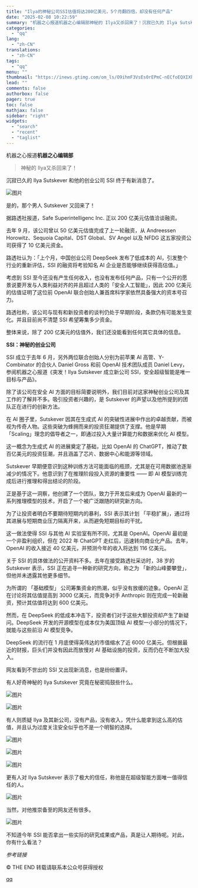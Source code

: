 ```yaml
---
title: "Ilya的神秘公司SSI估值将达200亿美元，5个月翻四倍，却没有任何产品"
date: "2025-02-08 10:22:59"
summary: "机器之心报道机器之心编辑部神秘的 Ilya又杀回来了！沉寂已久的 Ilya Sutskever 和他..."
categories:
  - "qq"
lang:
  - "zh-CN"
translations:
  - "zh-CN"
tags:
  - "qq"
menu: ""
thumbnail: "https://inews.gtimg.com/om_ls/O9ihmF3VsEs0rEPmC-nECfoEQXIXkvwSpaJdVZ2eOucpwAA_640360/0"
lead: ""
comments: false
authorbox: false
pager: true
toc: false
mathjax: false
sidebar: "right"
widgets:
  - "search"
  - "recent"
  - "taglist"
---
```


机器之心报道**机器之心编辑部**
> 神秘的 Ilya又杀回来了！

  


沉寂已久的 Ilya Sutskever 和他的创业公司 SSI 终于有新消息了。

  


![图片](https://inews.gtimg.com/om_bt/GeXU0ByGgi8BW1Uy0i_lV9VDXaKiKUJqawhy6wZDoyTrIAA/0)

是的，那个男人 Sutskever 又回来了！

  


据路透社报道，Safe Superintelligenc Inc. 正以 200 亿美元估值洽谈融资。

  


去年 9 月，该公司曾以 50 亿美元估值完成了上一轮融资，从 Andreessen Horowitz、Sequoia Capital、DST Global、SV Angel 以及 NFDG 这五家投资公司获得了 10 亿美元资金。

  


路透社认为：「上个月，中国创业公司 DeepSeek 发布了低成本的 AI，引发整个行业的重新评估，SSI 的融资将考验知名 AI 企业是否能够继续获得高估值。」

  


考虑到 SSI 至今还没有产生任何收入，也没有发布任何产品，只有一个公开的愿景说要开发与人类利益对齐的并且超过人类的「安全人工智能」，因此 200 亿美元的估值证明了这位前 OpenAI 联合创始人兼首席科学家依然具备强大的资本号召力。

  


路透社称，该公司与现有和新投资者的谈判仍处于早期阶段，条款仍有可能发生变化。并且目前尚不清楚 SSI 希望筹集多少资金。

  


整体来说，除了 200 亿美元的估值外，我们还没能看到任何其它具体的信息。

  


**SSI：神秘的创业公司**

  


SSI 成立于去年 6 月，另外两位联合创始人分别为前苹果 AI 高管、Y-Combinator 的合伙人 Daniel Gross 和前 OpenAI 技术团队成员 Daniel Levy，参阅机器之心报道《突发！Ilya Sutskever 成立新公司 SSI，安全超级智能是唯一目标与产品》。

  


除了该公司在安全 AI 方面的目标简要说明外，我们目前对这家神秘创业公司及其工作的了解并不多。吸引投资者兴趣的，是 Sutskever 的声望以及他所提到的团队正在进行的创新方法。

  


在 AI 圈子里，Sutskever 因其在生成式 AI 的突破性进展中作出的卓越贡献，而被视为传奇人物。这些突破为蜂拥而来的投资狂潮提供了支撑。他是早期 「Scaling」理念的倡导者之一，即通过投入大量计算能力和数据来优化 AI 模型。

  


这一概念为生成式 AI 的进展奠定了基础，比如 OpenAI 的 ChatGPT，推动了数百亿美元的投资狂潮，并且涵盖了芯片、数据中心和能源等领域。

  


Sutskever 早期便意识到这种训练方法可能面临的瓶颈，尤其是在可用数据池逐渐减少的情况下。他意识到了在推理阶段投入资源的重要性 —— 即 AI 模型训练完成后进行推理和得出结论的阶段。

  


正是基于这一洞察，他创建了一个团队，致力于开发后来成为 OpenAI 最新的一系列推理模型的技术，开启了一个被广泛跟随的研究新方向。

  


为了让投资者明白不要期待短期内的暴利，SSI 表示其计划 「平稳扩展」，通过将其进展与短期商业压力隔离开来，从而避免短期目标的干扰。

  


这一做法使得 SSI 与其他 AI 实验室有所不同，尤其是 OpenAI。OpenAI 最初是一个非盈利组织，但在 2022 年 ChatGPT 走红后，迅速转向商业化产品。去年，OpenAI 的收入接近 40 亿美元，并预测今年的收入将达到 116 亿美元。

  


关于 SSI 的具体做法的公开资料不多。去年在接受路透社采访时，38 岁的 Sutskever 表示，SSI 正在追寻一种新的研究方向，称之为 「新的山峰要攀登」，但他并未透露其他更多细节。

  


为所谓的 「基础模型」 公司筹集资金的热潮，似乎没有放缓的迹象。OpenAI 正在讨论将其估值提高到 3000 亿美元，而竞争对手 Anthropic 则在完成一轮新融资，预计其估值将达到 600 亿美元。

  


然而，在 DeepSeek 的低成本冲击下，投资者们对于这些大额投资却产生了新疑问。DeepSeek 开发的开源模型在成本仅为美国顶级 AI 模型一小部分的情况下，就能与这些前沿 AI 模型竞争。

  


DeepSeek 的流行在 1 月底使得英伟达的市值缩水了近 6000 亿美元。但根据最近的财报，巨头们并没有因此而放慢对 AI 基础设施的投资，反而仍在不断加大投入。

  


网友看到不世出的 SSI 又出现新消息，也是纷纷置评。

  


有人好奇神秘的 Ilya Sutskever 究竟在秘密捣鼓些什么。

  


![图片](https://inews.gtimg.com/om_bt/Ow5qop-c7teG83Kc0EProsQmJ7yVpU-70ddlN_ZgxTB1QAA/641)

  


![图片](https://inews.gtimg.com/om_bt/O50pgzs1Y1d4AmXBKJTGqyHJorWS068Af2H9xqf5sFUNAAA/641)

  


有人则质疑 Ilya 及其新公司，没有产品，没有收入，凭什么能拿到这么高的估值，并且认为过度关注安全似乎也不是一个明智的选择。

  


![图片](https://inews.gtimg.com/om_bt/OYXbSgfGsw8eAAB4ujL16wklua7mL5hQqLi6MgvznrTwoAA/641)

  


![图片](https://inews.gtimg.com/om_bt/Oj6LhHuoNdeadED7mZhZFYYW_yPLZeby_raLflYET7xwIAA/641)

  


![图片](https://inews.gtimg.com/om_bt/Ohz1QatZXamsgd_A8dRRYIOZmqkbuIZ_bAwwm_-I5INxwAA/641)

  


更有人对 Ilya Sutskever 表示了极大的信任，称他是在超级智能方面唯一值得信任的人。

  


![图片](https://inews.gtimg.com/om_bt/OeUMpBTz6aWF0Ny_70LwHTAq2s_YZ1KUwSkWcWi_gLagsAA/641)

  


当然，对他推崇备至的网友还有很多。

  


![图片](https://inews.gtimg.com/om_bt/O5T_1Kw4onpNAk3LZ26BntAXl-yuO2CQs06tzhH1Z1ybQAA/641)

  


不知道今年 SSI 能否拿出一些实际的研究成果或产品，真是让人期待呢。对此，你有什么看法？

  


*参考链接*

  


© THE END 转载请联系本公众号获得授权

[qq](https://new.qq.com/rain/a/20250208A02MNA00)
